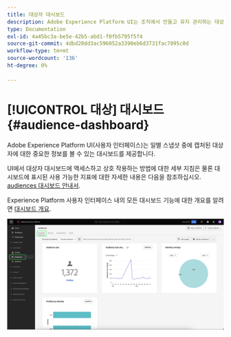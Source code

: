 ```yaml
---
title: 대상자 대시보드
description: Adobe Experience Platform UI는 조직에서 만들고 유지 관리하는 대상과 관련된 중요한 지표를 볼 수 있는 대시보드를 제공합니다.
type: Documentation
exl-id: 4a45bc3a-be5e-42b5-abd1-f0fb5795f5f4
source-git-commit: 4dbd20dd3ac596052a3390eb6d3731fac7095c0d
workflow-type: tm+mt
source-wordcount: '136'
ht-degree: 0%

---
```


# [!UICONTROL 대상] 대시보드 {#audience-dashboard}

Adobe Experience Platform UI(사용자 인터페이스)는 일별 스냅샷 중에 캡처된 대상자에 대한 중요한 정보를 볼 수 있는 대시보드를 제공합니다.

UI에서 대상자 대시보드에 액세스하고 상호 작용하는 방법에 대한 세부 지침은 물론 대시보드에 표시된 사용 가능한 지표에 대한 자세한 내용은 다음을 참조하십시오. [audiences 대시보드 안내서](../../dashboards/guides/audiences.md).

Experience Platform 사용자 인터페이스 내의 모든 대시보드 기능에 대한 개요를 알려면 [대시보드 개요](../../dashboards/home.md).

![대상자 대시보드. 대상 크기 위젯, 대상 크기 변경 트렌드 위젯 및 ID별 프로필 위젯의 세 가지 위젯을 표시합니다.](../../dashboards/images/segments/dashboard-overview.png)
